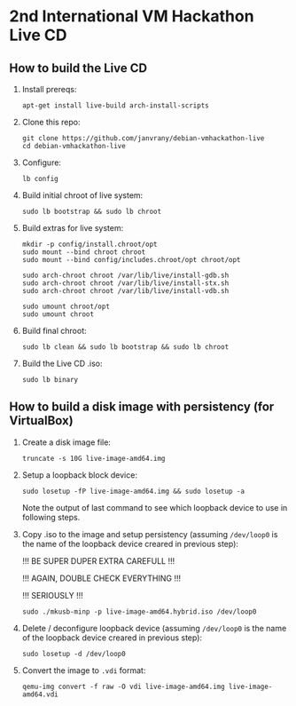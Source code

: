 # 2nd International VM Hackathon Live CD

## How to build the Live CD

1. Install prereqs:

   ```
   apt-get install live-build arch-install-scripts
   ```

2. Clone this repo:

   ```
   git clone https://github.com/janvrany/debian-vmhackathon-live
   cd debian-vmhackathon-live
   ```

3. Configure:

   ```
   lb config
   ```

4. Build initial chroot of live system:

   ```
   sudo lb bootstrap && sudo lb chroot
   ```

5. Build extras for live system:

   ```
   mkdir -p config/install.chroot/opt
   sudo mount --bind chroot chroot
   sudo mount --bind config/includes.chroot/opt chroot/opt

   sudo arch-chroot chroot /var/lib/live/install-gdb.sh
   sudo arch-chroot chroot /var/lib/live/install-stx.sh
   sudo arch-chroot chroot /var/lib/live/install-vdb.sh
   
   sudo umount chroot/opt
   sudo umount chroot
   ```

6. Build final chroot:

   ```
   sudo lb clean && sudo lb bootstrap && sudo lb chroot
   ```

7. Build the Live CD .iso:

   ```
   sudo lb binary
   ```

## How to build a disk image with persistency (for VirtualBox)

1. Create a disk image file:

   ```
   truncate -s 10G live-image-amd64.img
   ```

2. Setup a loopback block device:

   ```
   sudo losetup -fP live-image-amd64.img && sudo losetup -a
   ```

   Note the output of last command to see which loopback device to use in following steps.

3. Copy .iso to the image and setup persistency (assuming `/dev/loop0` is the name of the loopback device creared in previous step):

   !!! BE SUPER DUPER EXTRA CAREFULL !!!

   !!! AGAIN, DOUBLE CHECK EVERYTHING !!!

   !!! SERIOUSLY !!!

   ```
   sudo ./mkusb-minp -p live-image-amd64.hybrid.iso /dev/loop0
   ```

4. Delete / deconfigure loopback device (assuming `/dev/loop0` is the name of the loopback device creared in previous step):

   ```
   sudo losetup -d /dev/loop0
   ```

5. Convert the image to `.vdi` format:

   ```
   qemu-img convert -f raw -O vdi live-image-amd64.img live-image-amd64.vdi
   ```


